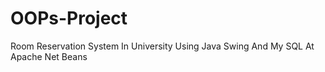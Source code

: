 # OOPs-Project
 Room Reservation System In University Using Java Swing And My SQL At Apache Net Beans
